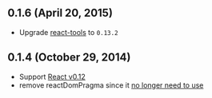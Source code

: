 ## 0.1.6 (April 20, 2015)

* Upgrade [react-tools](https://www.npmjs.com/package/react-tools) to `0.13.2`

## 0.1.4 (October 29, 2014)

* Support [React v0.12](http://facebook.github.io/react/blog/2014/10/28/react-v0.12.html)
* remove reactDomPragma since it [no longer need to use](https://gist.github.com/sebmarkbage/d7bce729f38730399d28#breaking-changes)

